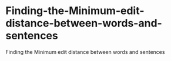 # Finding-the-Minimum-edit-distance-between-words-and-sentences
Finding the Minimum edit distance between words and sentences
